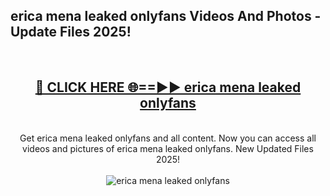 <h2>erica mena leaked onlyfans Videos And Photos - Update Files 2025!</h2>
<br>
<div align="center">
<h2><a href="https://linkcuts.com/hfmhzwbr" rel="nofollow">🔴 CLICK HERE 🌐==►► erica mena leaked onlyfans</a></h2>
<br>
Get erica mena leaked onlyfans and all content. Now you can access all videos and pictures of erica mena leaked onlyfans. New Updated Files 2025!
<br>
<br>
<a href="https://linkcuts.com/hfmhzwbr" rel="nofollow" data-target="animated-image.originalLink"><img src="https://i.ibb.co.com/WyWwxjT/player-gif2.gif" alt="erica mena leaked onlyfans" style="max-width: 100%; display: inline-block;" data-target="animated-image.originalImage"></a>
</div>
<br>